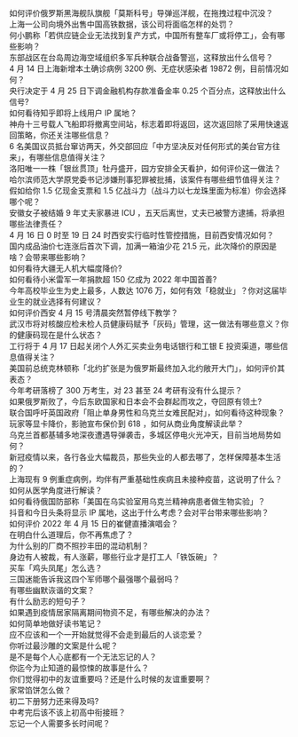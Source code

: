 如何评价俄罗斯黑海舰队旗舰「莫斯科号」导弹巡洋舰，在拖拽过程中沉没？  
上海一公司向境外出售中国高铁数据，该公司将面临怎样的处罚？  
何小鹏称「若供应链企业无法找到复产方式，中国所有整车厂或将停工」，会有哪些影响？  
东部战区在台岛周边海空域组织多军兵种联合战备警巡，这释放出什么信号？  
4 月 14 日上海新增本土确诊病例 3200 例、无症状感染者 19872 例，目前情况如何？  
央行决定于 4 月 25 日下调金融机构存款准备金率 0.25 个百分点，这释放出什么信号?  
如何看待知乎即将上线用户 IP 属地？  
神舟十三号载人飞船即将撤离空间站，标志着即将返回，这次返回除了采用快速返回策略，你还关注哪些信息？  
6 名美国议员抵台窜访两天，外交部回应「中方坚决反对任何形式的美台官方往来」，有哪些信息值得关注？  
洛阳唯一一株「银丝贯顶」牡丹盛开，园方安排全天看护，如何评价这一做法？  
哈尔滨师范大学原党委书记涉嫌刑事犯罪被批捕，该案件有哪些细节值得关注？  
假如给你 1.5 亿现金支票和 1.5 亿战斗力（战斗力以七龙珠里面为标准）你会选择哪个呢？  
安徽女子被结婚 9 年丈夫家暴进 ICU ，五天后离世，丈夫已被警方逮捕，将承担哪些法律责任？  
4 月 16 日 0 时至 19 日 24 时西安实行临时性管控措施，目前西安情况如何？  
国内成品油价七连涨后首次下调，加满一箱油少花 21.5 元，此次降价的原因是啥？会带来哪些影响？  
如何看待大疆无人机大幅度降价?  
如何看待小米雷军一年捐款超 150 亿成为 2022 年中国首善?  
今年高校毕业生为史上最多，人数达 1076 万，如何有效「稳就业」？你对这届毕业生的就业选择有何建议？  
如何评价西安 4 月 15 号清晨突然暂停线下教学？  
武汉市将对核酸应检未检人员健康码赋予「灰码」管理，这一做法有哪些意义？你的健康码现在是什么状态？  
工行将于 4 月 17 日起关闭个人外汇买卖业务电话银行和工银 E 投资渠道，哪些信息值得关注？  
美国前总统克林顿称「北约扩张是为俄罗斯最终加入北约敞开大门」，如何评价其表态？  
今年考研落榜了 300 万考生，对 23 甚至 24 考研有没有什么提示？  
如果俄罗斯败了，今后东欧国家和日本会不会群起而攻之，夺回原有领土?  
联合国呼吁英国政府「阻止单身男性和乌克兰女难民配对」，如何看待这种现象？  
玩家等显卡降价，影驰宣布保价到 618 ，如何从商业角度解读此举？  
乌克兰首都基辅多地深夜遭遇导弹袭击，多城区停电火光冲天，目前当地局势如何？  
新冠疫情以来，各行各业大幅裁员，那些失业的人都去哪了，怎样保障基本生活的？  
上海现有 9 例重症病例，均伴有严重基础性疾病且未接种疫苗，这说明了什么？如何从医学角度进行解读？  
如何看待俄国防部称「美国在乌实验室用乌克兰精神病患者做生物实验」？  
抖音和今日头条将显示 IP 属地，这出于什么考虑？会对平台带来哪些影响？  
如何评价 2022 年 4 月 15 日的崔健直播演唱会？  
在明白什么道理后，你不再焦虑了？  
为什么别的厂商不照抄丰田的混动机制？  
身边有人被裁，有人涨薪，哪些行业才是打工人「铁饭碗」？  
买车「鸡头凤尾」怎么选？  
三国迷能告诉我这四个军师哪个最强哪个最弱吗？  
有哪些幽默诙谐的文案？  
有什么励志的短句子？  
如果遇到疫情居家隔离期间物资不足，有哪些解决的办法？  
如何简单地做好读书笔记？  
应不应该和一个一开始就觉得不会走到最后的人谈恋爱？  
你听过最沙雕的文案是什么呢？  
是不是每个人心底都有一个无法忘记的人？  
你迄今为止知道的最惊悚的故事是什么？  
你们觉得初中的友谊重要吗？还是什么时候的友谊重要啊？  
家常馅饼怎么做？  
初二下册努力还来得及吗?  
中考完后该不该上初高中衔接班？  
忘记一个人需要多长时间呢？  
